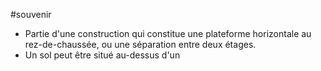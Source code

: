 
#souvenir
- Partie d'une construction qui constitue une plateforme horizontale au rez-de-chaussée, ou une séparation entre deux étages.
- Un sol peut être situé au-dessus d'un